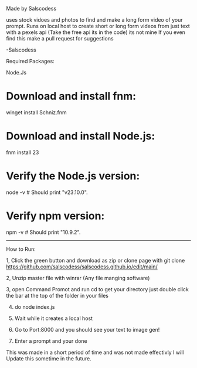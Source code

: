 Made by Salscodess

uses stock vidoes and photos to find and make a long form video of your prompt. 
Runs on local host to create short or long form videos from just text with a pexels api
(Take the free api its in the code) its not mine
If you even find this make a pull request for suggestions

-Salscodess

 Required Packages:
    
Node.Js
# Download and install fnm:
winget install Schniz.fnm
# Download and install Node.js:
fnm install 23
# Verify the Node.js version:
node -v # Should print "v23.10.0".
# Verify npm version:
npm -v # Should print "10.9.2".
  ___

  How to Run:

  1, Click the green button and download as zip or clone page with
  git clone https://github.com/salscodess/salscodess.github.io/edit/main/

  2, Unzip master file with winrar (Any file manging software)

  3, open Command Promot and run cd <File DIrectory> to get your directory just double click the bar at the top of the folder in your files

  4. do node index.js

  5. Wait while it creates a local host

  6. Go to Port:8000 and you should see your text to image gen!

  7. Enter a prompt and your done

This was made in a short period of time and was not made effectivly I will Update this sometime in the future.
